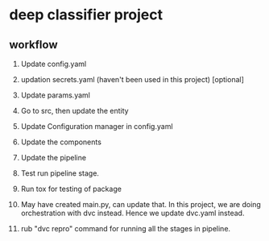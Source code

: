 # deep classifier project

## workflow

1. Update config.yaml

2. updation secrets.yaml (haven't been used in this project) [optional]

3. Update params.yaml

4. Go to src, then update the entity

5. Update Configuration manager in config.yaml

6. Update the components

7. Update the pipeline 

8. Test run pipeline stage.

9. Run tox for testing of package

10. May have created main.py, can update that. In this project, we are doing orchestration with dvc instead. Hence we update dvc.yaml instead.

11. rub "dvc repro" command for running all the stages in pipeline.


